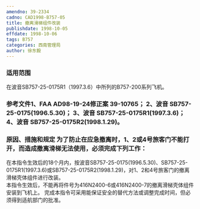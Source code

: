 ```yaml
---
amendno: 39-2334  
cadno: CAD1998-B757-05  
title: 撤离滑梯组件改装  
publishdate: 1998-10-05  
effdate: 1998-10-06  
tags: B757  
categories: 西南管理局  
author: 徐东毅  
---
```

  
### 适用范围  
在波音SB757-25-0175R1（1997.3.6）中所列的B757-200系列飞机。  
  
<!--more-->  
### 参考文件1、FAA AD98-19-24修正案 39-10765； 2、波音 SB757-25-0175(1996.5.30)； 3、波音 SB757-25-0175R1(1997.3.6)； 4、波音 SB757-25-0175R2(1998.1.29)。  
  
### 原因、措施和规定 为了防止在应急撤离时，1、2或4号旅客门不能打开，而造成撤离滑梯无法使用，必须完成下列工作：  
在本指令生效后的18个月内，按波音SB757-25-0175(1996.5.30)、SB757-25-0175R1(1997.3.6)或SB757-25-0175R2(1998.1.29)，对1、2和4号旅客门的撤离滑梯壳体组件进行改装。  
本指令生效后，不能再将件号为416N2400-6或416N2400-7的撤离滑梯壳体组件安装到飞机上。 完成本指令可采用能保证安全的替代方法或调整完成时间，但必须得到适航部门的批准。  
  
